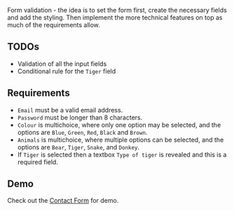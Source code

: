 Form validation - the idea is to set the form first, create the necessary fields and add the styling. Then implement the more technical features on top as much of the requirements allow.

## TODOs

- Validation of all the input fields
- Conditional rule for the `Tiger` field

## Requirements

- `Email` must be a valid email address.
- `Password` must be longer than 8 characters.
- `Colour` is multichoice, where only one option may be selected, and the options are `Blue`, `Green`, `Red`, `Black` and `Brown`.
- `Animals` is multichoice, where multiple options can be selected, and the options are `Bear`, `Tiger`, `Snake`, and `Donkey`.
- If `Tiger` is selected then a textbox `Type of tiger` is revealed and this is a required field.

## Demo

Check out the [Contact Form](https://springload-one.vercel.app/) for demo.
